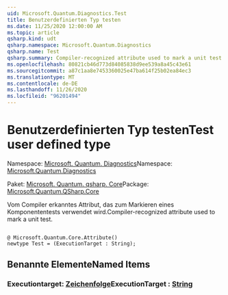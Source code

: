 ```yaml
---
uid: Microsoft.Quantum.Diagnostics.Test
title: Benutzerdefinierten Typ testen
ms.date: 11/25/2020 12:00:00 AM
ms.topic: article
qsharp.kind: udt
qsharp.namespace: Microsoft.Quantum.Diagnostics
qsharp.name: Test
qsharp.summary: Compiler-recognized attribute used to mark a unit test.
ms.openlocfilehash: 80821cb46d773d84085838d9ee539a8a45c43e61
ms.sourcegitcommit: a87c1aa8e7453360025e47ba614f25b02ea84ec3
ms.translationtype: MT
ms.contentlocale: de-DE
ms.lasthandoff: 11/26/2020
ms.locfileid: "96201494"
---
```

# <a name="test-user-defined-type"></a><span data-ttu-id="f42e5-102">Benutzerdefinierten Typ testen</span><span class="sxs-lookup"><span data-stu-id="f42e5-102">Test user defined type</span></span>

<span data-ttu-id="f42e5-103">Namespace: [Microsoft. Quantum. Diagnostics](xref:Microsoft.Quantum.Diagnostics)</span><span class="sxs-lookup"><span data-stu-id="f42e5-103">Namespace: [Microsoft.Quantum.Diagnostics](xref:Microsoft.Quantum.Diagnostics)</span></span>

<span data-ttu-id="f42e5-104">Paket: [Microsoft. Quantum. qsharp. Core](https://nuget.org/packages/Microsoft.Quantum.QSharp.Core)</span><span class="sxs-lookup"><span data-stu-id="f42e5-104">Package: [Microsoft.Quantum.QSharp.Core](https://nuget.org/packages/Microsoft.Quantum.QSharp.Core)</span></span>


<span data-ttu-id="f42e5-105">Vom Compiler erkanntes Attribut, das zum Markieren eines Komponententests verwendet wird.</span><span class="sxs-lookup"><span data-stu-id="f42e5-105">Compiler-recognized attribute used to mark a unit test.</span></span>

```qsharp

@ Microsoft.Quantum.Core.Attribute()
newtype Test = (ExecutionTarget : String);
```



## <a name="named-items"></a><span data-ttu-id="f42e5-106">Benannte Elemente</span><span class="sxs-lookup"><span data-stu-id="f42e5-106">Named Items</span></span>

### <a name="executiontarget--string"></a><span data-ttu-id="f42e5-107">Executiontarget: [Zeichenfolge](xref:microsoft.quantum.lang-ref.string)</span><span class="sxs-lookup"><span data-stu-id="f42e5-107">ExecutionTarget : [String](xref:microsoft.quantum.lang-ref.string)</span></span>

